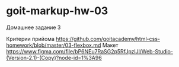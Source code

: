 # goit-markup-hw-03
Домашнее задание 3

Критерии прийома https://github.com/goitacademy/html-css-homework/blob/master/03-flexbox.md
Макет https://www.figma.com/file/bP6NEu7RaSG2p5RfJpzlJl/Web-Studio-(Version-2.1)-(Copy)?node-id=1%3A96
